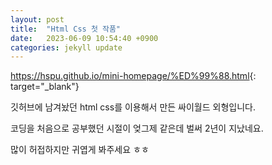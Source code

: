 ```yaml
---
layout: post
title:  "Html Css 첫 작품"
date:   2023-06-09 10:54:40 +0900
categories: jekyll update
---
```

<https://hspu.github.io/mini-homepage/%ED%99%88.html>{: target="_blank"}

깃허브에 남겨놨던 html css를 이용해서 만든 싸이월드 외형입니다.

코딩을 처음으로 공부했던 시절이 엊그제 같은데 벌써 2년이 지났네요.

많이 허접하지만 귀엽게 봐주세요 ㅎㅎ

[jekyll-docs]: https://jekyllrb.com/docs/home
[jekyll-gh]:   https://github.com/jekyll/jekyll
[jekyll-talk]: https://talk.jekyllrb.com/
